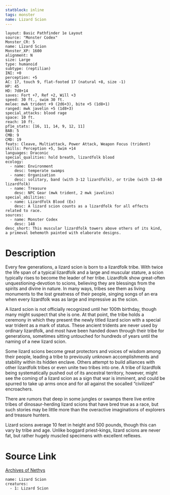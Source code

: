 ```yaml
---
statblock: inline
tags: monster
name: Lizard Scion
---
```

```statblock
layout: Basic Pathfinder 1e Layout
source: "Monster Codex"
Monster_CR: 5
name: Lizard Scion
Monster_XP: 1600
alignment: N
size: Large
type: humanoid
subtype: (reptilian)
INI: +0
perception: +5
AC: 17, touch 9, flat-footed 17 (natural +8, size -1)
HP: 45
HD: 7d8+14
saves: Fort +7, Ref +2, Will +3
speed: 30 ft., swim 30 ft.
melee: mwk trident +9 (2d6+3), bite +5 (1d8+1)
ranged: mwk javelin +5 (1d8+3)
special_attacks: blood rage
space: 10 ft.
reach: 10 ft.
pf1e_stats: [16, 11, 14, 9, 12, 11]
BAB: 5
CMB: 9
CMD: 19
feats: Cleave, Multiattack, Power Attack, Weapon Focus (trident)
skills: Perception +5, Swim +14
languages: Draconic
special_qualities: hold breath, lizardfolk blood
ecology:
  - name: Environment
    desc: temperate swamps
  - name: Organisation
    desc: solitary, band (with 3-12 lizardfolk), or tribe (with 13-60 lizardfolk)
  - name: Treasure
    desc: NPC Gear (mwk trident, 2 mwk javelins)
special_abilities:
  - name: Lizardfolk Blood (Ex)
    desc: A lizard scion counts as a lizardfolk for all effects related to race.
sources:
  - name: Monster Codex
    desc: 148
desc_short: This muscular lizardfolk towers above others of its kind, a primeval behemoth painted with elaborate designs.
```
# Description
Every few generations, a lizard scion is born to a lizardfolk tribe. With twice the life span of a typical lizardfolk and a large and muscular stature, a scion typically rises to become the leader of her tribe. Lizardfolk show great-often unquestioning-devotion to scions, believing they are blessings from the spirits and divine in nature. In many ways, tribes see them as living monuments to the lost greatness of their people, singing songs of an era when every lizardfolk was as large and impressive as the scion.

A lizard scion is not officially recognized until her 100th birthday, though many might suspect that she is one. At that point, the tribe holds a ceremony in which they present the newly titled lizard scion with a special war trident as a mark of status. These ancient tridents are never used by ordinary lizardfolk, and most have been handed down through their tribe for generations, sometimes sitting untouched for hundreds of years until the naming of a new lizard scion.

Some lizard scions become great protectors and voices of wisdom among their people, leading a tribe to previously unknown accomplishments and stability within its hidden enclave. Others attempt to build alliances with other lizardfolk tribes or even unite two tribes into one. A tribe of lizardfolk being systematically pushed out of its ancestral territory, however, might see the coming of a lizard scion as a sign that war is imminent, and could be spurred to take up arms once and for all against the socalled “civilized” encroachers.

There are rumors that deep in some jungles or swamps there live entire tribes of dinosaur-herding lizard scions that have bred true as a race, but such stories may be little more than the overactive imaginations of explorers and treasure hunters.

Lizard scions average 10 feet in height and 500 pounds, though this can vary by tribe and age. Unlike boggard priest-kings, lizard scions are never fat, but rather hugely muscled specimens with excellent reflexes.
# Source Link
[Archives of Nethys](https://aonprd.com/MonsterDisplay.aspx?ItemName=Lizard%20Scion)
```encounter-table
name: Lizard Scion
creatures:
  - 1: Lizard Scion
```
